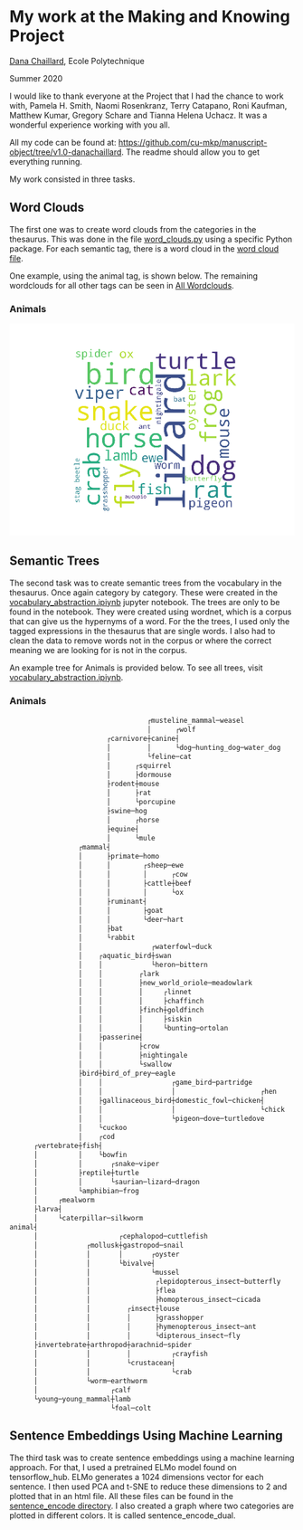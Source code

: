 # My work at the Making and Knowing Project

[Dana Chaillard](https://github.com/danachaillard), Ecole Polytechnique

Summer 2020

I would like to thank everyone at the Project that I had the chance to work with, Pamela H. Smith, Naomi Rosenkranz, Terry Catapano, Roni Kaufman, Matthew Kumar, Gregory Schare and Tianna Helena Uchacz. It was a wonderful experience working with you all.

All my code can be found at: <https://github.com/cu-mkp/manuscript-object/tree/v1.0-danachaillard>. The readme should allow you to get everything running.

My work consisted in three tasks. 

## Word Clouds

The first one was to create word clouds from the categories in the thesaurus. This was done in the file [word_clouds.py](https://github.com/cu-mkp/manuscript-object/blob/v1.0-danachaillard/word_clouds.py) using a specific Python package. For each semantic tag, there is a word cloud in the [word cloud file](https://github.com/cu-mkp/manuscript-object/tree/v1.0-danachaillard/word_clouds).

One example, using the animal tag, is shown below. The remaining wordclouds for all other tags can be seen in [All Wordclouds](Chaillard_wordclouds.md).

### Animals
![animals-wordcloud](https://github.com/cu-mkp/manuscript-object/blob/v1.0-danachaillard/word_clouds/animal.png?raw=true)

## Semantic Trees

The second task was to create semantic trees from the vocabulary in the thesaurus. Once again category by category. These were created in the [vocabulary_abstraction.ipiynb](https://github.com/cu-mkp/manuscript-object/blob/v1.0-danachaillard/vocabulary_abstraction.ipynb) jupyter notebook. The trees are only to be found in the notebook. They were created using wordnet, which is a corpus that can give us the hypernyms of a word. For the the trees, I used only the tagged expressions in the thesaurus that are single words. I also had to clean the data to remove words not in the corpus or where the correct meaning we are looking for is not in the corpus.

An example tree for Animals is provided below. To see all trees, visit [vocabulary_abstraction.ipiynb](https://github.com/cu-mkp/manuscript-object/blob/v1.0-danachaillard/vocabulary_abstraction.ipynb).

### Animals
```
                                  ┌musteline_mammal─weasel
                                  │      ┌wolf
                        ┌carnivore┼canine┤
                        │         │      └dog─hunting_dog─water_dog
                        │         └feline─cat
                        │      ┌squirrel
                        │      ├dormouse
                        ├rodent┼mouse
                        │      ├rat
                        │      └porcupine
                        ├swine─hog
                        │      ┌horse
                        ├equine┤
                        │      └mule
                 ┌mammal┤
                 │      ├primate─homo
                 │      │        ┌sheep─ewe
                 │      │        │      ┌cow
                 │      │        ├cattle┼beef
                 │      │        │      └ox
                 │      ├ruminant┤
                 │      │        ├goat
                 │      │        └deer─hart
                 │      ├bat
                 │      └rabbit
                 │                 ┌waterfowl─duck
                 │    ┌aquatic_bird┼swan
                 │    │            └heron─bittern
                 │    │         ┌lark
                 │    │         ├new_world_oriole─meadowlark
                 │    │         │     ┌linnet
                 │    │         │     ├chaffinch
                 │    │         ├finch┼goldfinch
                 │    │         │     ├siskin
                 │    │         │     └bunting─ortolan
                 │    ├passerine┤
                 │    │         ├crow
                 │    │         ├nightingale
                 │    │         └swallow
                 ├bird┼bird_of_prey─eagle
                 │    │                 ┌game_bird─partridge
                 │    │                 │                     ┌hen
                 │    ├gallinaceous_bird┼domestic_fowl─chicken┤
                 │    │                 │                     └chick
                 │    │                 └pigeon─dove─turtledove
                 │    └cuckoo
                 │    ┌cod
      ┌vertebrate┼fish┤
      │          │    └bowfin
      │          │       ┌snake─viper
      │          ├reptile┼turtle
      │          │       └saurian─lizard─dragon
      │          └amphibian─frog
      │     ┌mealworm
      ├larva┤
      │     └caterpillar─silkworm
animal┤
      │                    ┌cephalopod─cuttlefish
      │            ┌mollusk┼gastropod─snail
      │            │       │       ┌oyster
      │            │       └bivalve┤
      │            │               └mussel
      │            │                ┌lepidopterous_insect─butterfly
      │            │                ├flea
      │            │                ├homopterous_insect─cicada
      │            │         ┌insect┼louse
      │            │         │      ├grasshopper
      │            │         │      ├hymenopterous_insect─ant
      │            │         │      └dipterous_insect─fly
      ├invertebrate┼arthropod┼arachnid─spider
      │            │         │          ┌crayfish
      │            │         └crustacean┤
      │            │                    └crab
      │            └worm─earthworm
      │                  ┌calf
      └young─young_mammal┼lamb
                         └foal─colt
```


## Sentence Embeddings Using Machine Learning

The third task was to create sentence embeddings using a machine learning approach. For that, I used a pretrained ELMo model found on tensorflow_hub. ELMo generates a 1024 dimensions vector for each sentence. I then used PCA and t-SNE to reduce these dimensions to 2 and plotted that in an html file. All these files can be found in the [sentence_encode directory](https://github.com/cu-mkp/manuscript-object/tree/v1.0-danachaillard/Sentence_encode). I also created a graph where two categories are plotted in different colors. It is called sentence_encode_dual.


